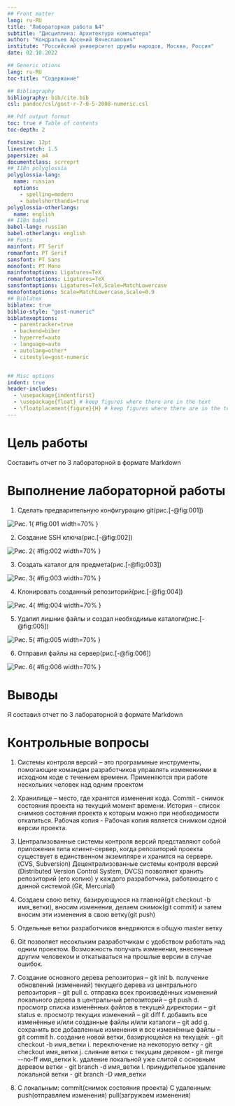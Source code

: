 ```yaml
---
## Front matter
lang: ru-RU
title: "Лабораторная работа №4"
subtitle: "Дисциплина: Архитектура компьютера"
author: "Кондратьев Арсений Вячеславович"
institute: "Российский университет дружбы народов, Москва, Россия"
date: 02.10.2022

## Generic otions
lang: ru-RU
toc-title: "Содержание"

## Bibliography
bibliography: bib/cite.bib
csl: pandoc/csl/gost-r-7-0-5-2008-numeric.csl

## Pdf output format
toc: true # Table of contents
toc-depth: 2

fontsize: 12pt
linestretch: 1.5
papersize: a4
documentclass: scrreprt
## I18n polyglossia
polyglossia-lang:
  name: russian
  options:
	- spelling=modern
	- babelshorthands=true
polyglossia-otherlangs:
  name: english
## I18n babel
babel-lang: russian
babel-otherlangs: english
## Fonts
mainfont: PT Serif
romanfont: PT Serif
sansfont: PT Sans
monofont: PT Mono
mainfontoptions: Ligatures=TeX
romanfontoptions: Ligatures=TeX
sansfontoptions: Ligatures=TeX,Scale=MatchLowercase
monofontoptions: Scale=MatchLowercase,Scale=0.9
## Biblatex
biblatex: true
biblio-style: "gost-numeric"
biblatexoptions:
  - parentracker=true
  - backend=biber
  - hyperref=auto
  - language=auto
  - autolang=other*
  - citestyle=gost-numeric


## Misc options
indent: true
header-includes:
  - \usepackage{indentfirst}
  - \usepackage{float} # keep figures where there are in the text
  - \floatplacement{figure}{H} # keep figures where there are in the text
---
```


# Цель работы

Составить отчет по 3 лабораторной в формате Markdown

# Выполнение лабораторной работы

1. Сделать  предварительную конфигурацию git(рис.[-@fig:001])

 ![Рис. 1](image/1.PNG){ #fig:001 width=70% }
 
2. Создание SSH ключа(рис.[-@fig:002])

![Рис. 2](image/2.PNG){ #fig:002 width=70% }

3.	Создать каталог для предмета(рис.[-@fig:003])

![Рис. 3](image/3.PNG){ #fig:003 width=70% }

4.	Клонировать созданный репозиторий(рис.[-@fig:004])

![Рис. 4](image/4.PNG){ #fig:004 width=70% }

5.	Удалил лишние файлы и создал необходимые каталоги(рис.[-@fig:005])

![Рис. 5](image/5.PNG){ #fig:005 width=70% }

6.	Отправил файлы на сервер(рис.[-@fig:006])

![Рис. 6](image/6.PNG){ #fig:006 width=70% }

# Выводы

Я составил отчет по 3 лабораторной в формате Markdown

# Контрольные вопросы

1.	Системы контроля версий – это программные инструменты, помогающие командам разработчиков управлять изменениями в исходном коде с течением времени. Применяются при работе нескольких человек над одним проектом

2.	Хранилище – место, где хранятся изменения кода. Commit - снимок состояния проекта на текущий момент времени. История – список снимков состояния проекта к которым можно при необходимости откатиться. Рабочая копия - Рабочая копия является снимком одной версии проекта.

3.	Централизованные системы контроля версий представляют собой приложения типа клиент-сервер, когда репозиторий проекта существует в единственном экземпляре и хранится на сервере.(CVS, Subversion) Децентрализованные системы контроля версий (Distributed Version Control System, DVCS) позволяют хранить репозиторий (его копию) у каждого разработчика, работающего с данной системой.(Git, Mercurial)

4.	Создаем свою ветку, базирующуюся на главной(git checkout -b имя_ветки), вносим изменения, делаем снимок(git commit) и затем вносим эти изменения в свою ветку(git push)

5.	Отдельные ветки разработчиков внедряются в общую master ветку

6.	Git позволяет несокльким разработчикам с удобством работать над одним проектом. Возможность получать изменения, внесенные другим человеком и откатываться на прошлые версии в случае ошибок.

7.	Создание основного дерева репозитория – git init b. получение обновлений (изменений) текущего дерева из центрального репозитория – git pull c. отправка всех произведённых изменений локального дерева в центральный репозиторий – git push d. просмотр списка изменённых файлов в текущей директории – git status e. просмотр текущих изменений – git diff f. добавить все изменённые и/или созданные файлы и/или каталоги – git add g. сохранить все добавленные изменения и все изменённые файлы – git commit h. создание новой ветки, базирующейся на текущей: - git checkout -b имя_ветки i. переключение на некоторую ветку - git checkout имя_ветки j. слияние ветки с текущим деревом - git merge --no-ff имя_ветки k. удаление локальной уже слитой с основным деревом ветки - git branch -d имя_ветки l. принудительное удаление локальной ветки - git branch -D имя_ветки

8.	С локальным: commit(снимок состояния проекта) С удаленным: push(отправляем изменения) pull(загружаем изменения)

